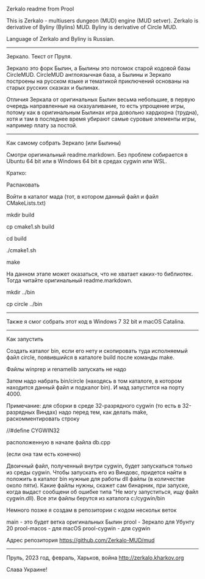 Zerkalo readme from Prool

This is Zerkalo - multiusers dungeon (MUD) engine (MUD setver).
Zerkalo is derivative of Byliny (Bylins) MUD.
Byliny is derivative of Circle MUD.

Language of Zerkalo and Byliny is Russian.

---

Зеркало. Текст от Пруля.

Зеркало это форк Былин, а Былины это потомок старой кодовой базы CircleMUD.
CircleMUD англоязычная база, а Былины и Зеркало построены на русском языке и
тематикой приключений основаны на старых русских сказках и былинах.

Отличия Зеркала от оригинальных Былин весьма небольшие, в первую очередь направленные
на оказуаливание, то есть упрощение игры, потому как в оригинальным Былинах игра
довольно хардкорна (трудна), хотя и там в последнее время убирают самые суровые
элементы игры, например плату за постой.

---

Как самому собрать Зеркало (или Былины)

Смотри оригинальный readme.markdown. Без проблем собирается в Ubuntu 64 bit или в Windows 64 bit
в средах cygwin или WSL.

Кратко:

Распаковать

Войти в каталог мада (тот, в котором данный файл и файл CMakeLists.txt)

mkdir build

cp cmake1.sh build

cd build

./cmake1.sh

make

На данном этапе может оказаться, что не хватает каких-то библиотек. Тогда читайте оригинальный readme.markdown.

mkdir ../bin

cp circle ../bin

---

Также я смог собрать этот код в Windows 7 32 bit и macOS Catalina.

---

Как запустить

Создать каталог bin, если его нету и скопировать туда исполняемый файл circle, появившийся в каталоге build
после команды make.

Файлы winprep и renamelib запускать не надо

Затем надо набрать bin/circle (находясь в том каталоге, в котором находится данный файл и подкалог bin).
И мад запустится на порту 4000.

Примечание: для сборки в среде 32-разрядного cygwin (то есть в 32-разрядных Виндах) надо перед тем, как делать
make, раскомментировать строку

//#define CYGWIN32

расположенную в начале файла db.cpp

(если она там есть конечно)

Двоичный файл, полученный внутри cygwin, будет запускаться только из среды cygwin. Чтобы запускать его из Виндовс, придется
найти в положить в каталог bin нужные для работы dll файлы (в количестве около пяти). Какие файлы нужны, скажет сам бинарник,
при запуске, когда выдаст сообщени об ошибке типа "Не могу запуститься, ищу файл cygwin.dll). Все эти файлы берутся из
каталога c:/cygwin/bin

Немного позже я создам в репозитории с кодом нескольк веток

main - это будет ветка оригинальных Былин
prool - Зеркало для Убунту 20
prool-macos - для macOS
prool-cygwin - для cygwin

Адрес репозитория https://github.com/Zerkalo-MUD/mud

---

Пруль, 2023 год, февраль, Харьков, война
http://zerkalo.kharkov.org

Слава Украине!
